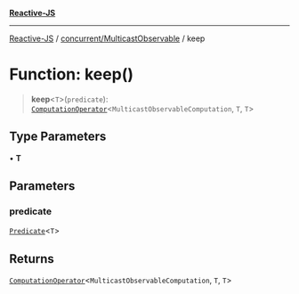 [**Reactive-JS**](../../../README.md)

***

[Reactive-JS](../../../README.md) / [concurrent/MulticastObservable](../README.md) / keep

# Function: keep()

> **keep**\<`T`\>(`predicate`): [`ComputationOperator`](../../../computations/type-aliases/ComputationOperator.md)\<`MulticastObservableComputation`, `T`, `T`\>

## Type Parameters

• **T**

## Parameters

### predicate

[`Predicate`](../../../functions/type-aliases/Predicate.md)\<`T`\>

## Returns

[`ComputationOperator`](../../../computations/type-aliases/ComputationOperator.md)\<`MulticastObservableComputation`, `T`, `T`\>
